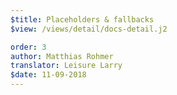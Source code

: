 ```yaml
---
$title: Placeholders & fallbacks
$view: /views/detail/docs-detail.j2

order: 3
author: Matthias Rohmer
translator: Leisure Larry
$date: 11-09-2018
---
```

